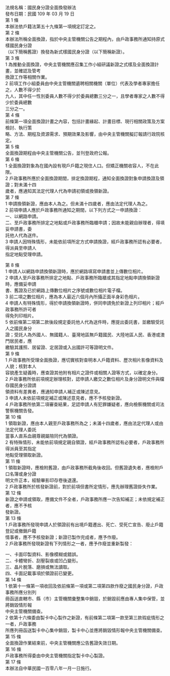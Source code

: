 法規名稱：國民身分證全面換發辦法  
發布日期：民國 109 年 03 月 19 日  
第 1 條  
本辦法依戶籍法第五十九條第一項規定訂定之。  
第 2 條  
本辦法所稱全面換證，指於中央主管機關公告之期程內，由戶政事務所通知持原式樣國民身分證  
（以下簡稱舊證）換發為新式樣國民身分證（以下簡稱新證）。  
第 3 條  
1 為推動全面換證，中央主管機關應召集工作小組研議新證之式樣及全面換證計畫，並確認及管考  
換證工作等相關作業。  
2 前項工作小組委員由中央主管機關遴聘相關機關（單位）代表及學者專家擔任之，人數不得少於  
九人，其中任一性別委員人數不得少於委員總數三分之一，且學者專家之人數不得少於委員總數  
三分之一。  
第 4 條  
前條第一項全面換證計畫之內容，包括計畫緣起、計畫目標、現行相關政策及方案檢討、執行策  
略、方法、期程及資源需求、預期效果及影響，由中央主管機關擬訂報請行政院核定。  
第 5 條  
全面換證期程由中央主管機關公告，並刊登政府公報。  
第 6 條  
1 全面換證對象為在國內設有現戶戶籍之現住人口。但矯正機關收容人，不在此限。  
2 戶政事務所應於全面換證期間，排定換證期程，通知全面換證對象申請換證及領證；對未滿十四  
歲者，應通知其法定代理人代為申請初領或換領新證。  
第 7 條  
1 申請換領新證，應由本人為之。但未滿十四歲者，應由法定代理人為之。  
2 前項申請人應於戶政事務所通知之期間，以下列方式之一申請換證：  
一、以網路申請。  
二、至戶政事務所排定之地點或戶政事務所臨櫃申請；因故未能親自辦理者，得填妥申請書，委  
託他人代為送件。  
3 申請人因特殊情形，未能依前項所定方式申請換證，經戶政事務所認有必要者，得派員至申請人  
指定地點受理申請。  


第 8 條  
1 申請人以網路申請換領新證時，應於網路填寫申請書並上傳數位相片。  
2 申請人至戶政事務所排定之地點、戶政事務所臨櫃或其指定地點申請換領新證時，應備妥申請  
書、舊證及已於網路上傳數位相片之序號或數位相片電子檔。  
3 前二項之數位相片，應為本人最近六個月內所攝正面半身彩色相片。  
4 申請人有特殊情形，得於申請換領新證時，併同申請免於新證上列印相片；經戶政事務所許可者  
得免列印相片。  
5 依前條第二項第二款後段規定委託他人代為送件時，應提出委託書，並繳驗受託人之國民身分  
證；受託人為外國人、無國籍人、臺灣地區無戶籍國民、大陸地區人民、香港或澳門居民者，應  
繳驗其護照、居留證、定居證或入出國許可等證明文件。  
第 9 條  
1 戶政事務所受理全面換證，應切實核對查明本人戶籍資料、歷次相片影像資料及人貌；核對本人  
容貌產生疑義時，應查證其他附有相片之證件或相關人證等方式，以確定身分。  
2 戶政事務所依前項規定辦理核對，認申請人繳交之數位相片及身分證明文件與檔存國民身分證請  
領資料有差異者，應通知申請人補正或陳述意見。  
3 申請人未依前項規定補正或陳述意見者，應不予核發新證。  
4 戶政事務所依第二項審查結果，足認申請人有犯罪嫌疑者，應向檢察機關或司法警察機關告發。  
第 10 條  
1 領取新證，應由本人親至戶政事務所為之；未滿十四歲者，應由法定代理人或由法定代理人委託  
當事人直系血親尊親屬陪同代為領證。  
2 有特殊情形，未能依前項規定親自領證，經戶政事務所認有必要者，戶政事務所得派員至其指定  
地點受理領取新證。  
第 11 條  
1 領取新證時，應檢附舊證，由戶政事務所截角後收回。但舊證遺失者，應檢附戶口名簿或身分證  
明文件正本，經驗畢影印存卷後退還。  
2 戶政事務所於核發新證前，對於前項但書所定情形，應先辦理舊證掛失作業。  
第 12 條  
新證之申請或領取，應備文件不全者，戶政事務所應一次告知補正；未依規定補正者，應不予核  
發新證。  
第 13 條  
1 戶政事務所發現申請人於領證前有出境戶籍遷出、死亡、受死亡宣告、廢止戶籍登記或撤銷戶籍  
情事者，應不予核發新證；新證已製作完成者，應予作廢。  
2 戶政事務所發現新證有下列情形之一者，應予作廢並重新製發：  


一、卡面印製資料、影像模糊或錯誤。  
二、卡體彎折、刮壓裂痕或凹凸變形。  
三、晶片脫落、磨損或無法讀取。  
四、卡面記載事項於領證前已變更。  
第 14 條  
1 依第十一條第一項收回及依前條第一項或第二項第四款作廢之國民身分證，戶政事務所應分別列  
冊函送直轄市、縣（市）主管機關彙整集中銷毀，於銷毀前應由專人集中保管，並將銷毀情形報  
中央主管機關備查。  
2 依第十六條委由製卡中心製作之新證，有前條第二項第一款至第三款瑕疵情形之一者，戶政事務  
所應列冊函送製卡中心集中銷毀，製卡中心並應將銷毀情形報中央主管機關備查。  
第 15 條  
全面換證作業結束前，中央主管機關應公告舊證失效日期。  
第 16 條  
戶政事務所得委由中央主管機關指定製卡中心製證。  
第 17 條  
本辦法自中華民國一百零八年一月一日施行。  


